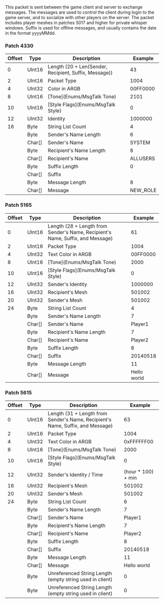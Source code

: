 This packet is sent between the game client and server to exchange messages. The messages are used to control the client during login to the game server, and to socialize with other players on the server. The packet includes player meshes in patches 5017 and higher for private whisper windows. Suffix is used for offline messages, and usually contains the date in the format yyyyMMdd.

### Patch 4330

| Offset | Type | Description | Example |
| -------- | -------- | -------- | -------- |
| 0 | UInt16 | Length (20 + Len(Sender, Recipient, Suffix, Message)) | 43 |
| 2 | UInt16 | Packet Type | 1004 |
| 4 | UInt32 | Color in ARGB | 00FF0000 |
| 8 | UInt16 | [Tone](Enums/MsgTalk Tone) | 2101 |
| 10 | UInt16 | [Style Flags](Enums/MsgTalk Style) | 0 |
| 12 | UInt32 | Identity | 1000000 |
| 16 | Byte | String List Count | 4 |
|  | Byte | Sender's Name Length | 6 |
|  | Char[] | Sender's Name | SYSTEM |
|  | Byte | Recipient's Name Length | 8 |
|  | Char[] | Recipient's Name | ALLUSERS |
|  | Byte | Suffix Length | 0 |
|  | Char[] | Suffix | |
|  | Byte | Message Length | 8 |
|  | Char[] | Message | NEW_ROLE |

### Patch 5165

| Offset | Type | Description | Example |
| -------- | -------- | -------- | -------- |
| 0 | UInt16 | Length (28 + Length from Sender's Name, Recipient's Name, Suffix, and Message) | 61 |
| 2 | UInt16 | Packet Type | 1004 |
| 4 | UInt32 | Text Color in ARGB | 00FF0000 |
| 8 | UInt16 | [Tone](Enums/MsgTalk Tone) | 2000 |
| 10 | UInt16 | [Style Flags](Enums/MsgTalk Style) | 0 |
| 12 | UInt32 | Sender's Identity | 1000000 |
| 16 | UInt32 | Recipient's Mesh | 501002 |
| 20 | UInt32 | Sender's Mesh | 501002 |
| 24 | Byte | String List Count | 4 |
|  | Byte | Sender's Name Length | 7 |
|  | Char[] | Sender's Name | Player1 |
|  | Byte | Recipient's Name Length | 7 |
|  | Char[] | Recipient's Name | Player2 |
|  | Byte | Suffix Length | 8 |
|  | Char[] | Suffix | 20140518 |
|  | Byte | Message Length | 11 |
|  | Char[] | Message | Hello world |

### Patch 5615

| Offset | Type | Description | Example |
| -------- | -------- | -------- | -------- |
| 0 | UInt16 | Length (31 + Length from Sender's Name, Recipient's Name, Suffix, and Message) | 63 |
| 2 | UInt16 | Packet Type | 1004 |
| 4 | UInt32 | Text Color in ARGB | 0xFFFFFF00 |
| 8 | UInt16 | [Tone](Enums/MsgTalk Tone) | 2000 |
| 10 | UInt16 | [Style Flags](Enums/MsgTalk Style) | 0 |
| 12 | UInt32 | Sender's Identity / Time | (hour * 100) + min |
| 16 | UInt32 | Recipient's Mesh | 501002 |
| 20 | UInt32 | Sender's Mesh | 501002 |
| 24 | Byte | String List Count | 6 |
|  | Byte | Sender's Name Length | 7 |
|  | Char[] | Sender's Name | Player1 |
|  | Byte | Recipient's Name Length | 7 |
|  | Char[] | Recipient's Name | Player2 |
|  | Byte | Suffix Length | 8 |
|  | Char[] | Suffix | 20140518 |
|  | Byte | Message Length | 11 |
|  | Char[] | Message | Hello world |
|  | Byte | Unreferenced String Length (empty string used in client) | 0 |
|  | Byte | Unreferenced String Length (empty string used in client) | 0 |
